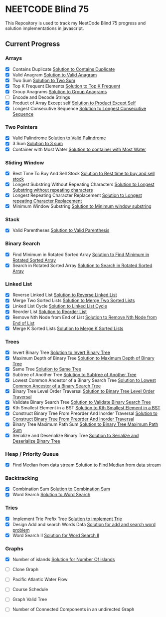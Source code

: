 # NEETCODE Blind 75
This Repository is used to track my NeetCode Blind 75 progress and solution implementations in javascript.

## Current Progress

### Arrays
- [x] Contains Duplicate [Solution to Contains Duplicate](Arrays/containsDuplicate.js)
- [x] Valid Anagram [Solution to Valid Anagram](Arrays/validAnagram.js)
- [x] Two Sum [Solution to Two Sum](Arrays/twoSum.js)
- [x] Top K Frequent Elements [Solution to Top K Frequent](Arrays/topKFrequentElements.js)
- [x] Group Anagrams [Solution to Group Anagrams](Arrays/groupAnagrams.js)
- [ ] Encode and Decode Strings
- [x] Product of Array Except self [Solution to Product Except Self](Arrays/productExceptSelf.js)
- [x] Longest Consecutive Sequence [Solution to Longest Consecutive Sequence](Arrays/longestConsecutive.js)

### Two Pointers
- [x] Valid Palindrome [Solution to Valid Palindrome](TwoPointers/isPalindrome.js)
- [x] 3 Sum [Solution to 3 sum](TwoPointers/threesum.js)
- [x] Container with Most Water [Solution to container with Most Water](TwoPointers/maxArea.js)

### Sliding Window
- [x] Best Time To Buy And Sell Stock [Solution to Best time to buy and sell stock](SlidingWindow/characterReplacement.js)
- [x] Longest Substring Without Repeating Characters [Solution to Longest Substring without repeating characters](SlidingWindow/lengthOfLongestSubstring.js)
- [x] Longest Repeating Character Replacement [Solution to Longest repeating Character Replacement](SlidingWindow/characterReplacement.js)
- [x] Minimum Window Substring [Solution to Minimum window substring](SlidingWindow/minWindow.js)

### Stack
- [x] Valid Parentheses [Solution to Valid Parenthesis](Stack/validParenthesis.js)

### Binary Search
- [x] Find Minimum in Rotated Sorted Array [Solution to Find Minimum in Rotated Sorted Array](BinarySearch/minInRotatedSortedArray.js)
- [x] Search in Rotated Sorted Array [Solution to Search in Rotated Sorted Array](BinarySearch/searchInRotatedSortedArray.js)

### Linked List
- [x] Reverse Linked List [Solution to Reverse Linked List](LinkedList/reverseLinkedList.js)
- [x] Merge Two Sorted Lists [Solution to Merge Two Sorted Lists](LinkedList/mergeTwoSortedLinkedList.js)
- [x] Linked List Cycle [Solution to Linked List Cycle](LinkedList/linkedListCycle.js)
- [x] Reorder List [Solution to Reorder List](LinkedList/reorderLinkedList.js)
- [x] Remove Nth Node from End of List [Solution to Remove Nth Node from End of List](LinkedList/removeNodeFromEndOfLinkedList.js)
- [x] Merge K Sorted Lists [Solution to Merge K Sorted Lists](LinkedList/mergeKSortedLinkedList.js)

### Trees
- [x] Invert Binary Tree [Solution to Invert Binary Tree](Trees/invertBinaryTree.js)
- [x] Maximum Depth of Binary Tree [Solution to Maximum Depth of Binary Tree](Trees/maxDepthOfBinaryTree.js)
- [x] Same Tree [Solution to Same Tree](Trees/sameBinaryTree.js)
- [x] Subtree of Another Tree [Solution to Subtree of Another Tree](Trees/subtreeOfAnotherTree.js)
- [x] Lowest Common Ancestor of a Binary Search Tree [Solution to Lowest Common Ancestor of a Binary Search Tree](Trees/lowestCommonAncestorInBST.js)
- [x] Binary Tree Level Order Traversal [Solution to Binary Tree Level Order Traversal](Trees/binaryTreeLevelOrderTraversal.js)
- [x] Validate Binary Search Tree [Solution to Validate Binary Search Tree](Trees/validBinarySearchTree.js)
- [x] Kth Smallest Element in a BST [Solution to Kth Smallest Element in a BST](Trees/kthsmallestIntegerInBST.js)
- [x] Construct Binary Tree From Preorder And Inorder Traversal [Solution to Construct Binary Tree From Preorder And Inorder Traversal](Trees/constructBinaryTreeFromInorderAndPreorder.js)
- [x] Binary Tree Maximum Path Sum [Solution to Binary Tree Maximum Path Sum](Trees/binaryTreeMaxPathSum.js)
- [x] Serialize and Deserialize Binary Tree [Solution to Serialize and Deserialize Binary Tree](Trees/serializeAndDeserializeBinaryTree.js)

### Heap / Priority Queue
- [x] Find Median from data stream [Solution to Find Median from data stream](Heap/findMedianInADataStream.js)

### Backtracking
- [x] Combination Sum [Solution to Combination Sum](Backtracking/combinationSum.js)
- [x] Word Search [Solution to Word Search](Backtracking/wordSearch.js)

### Tries
- [x] Implement Trie Prefix Tree [Solution to implement Trie](Tries/implementTrie.js) 
- [x] Design Add and search Words Data [Solution for add and search word problem](Tries/addAndSearchWord)
- [x] Word Search II [Solution for Word Search II](Tries/wordSearchII.js)

### Graphs
- [x] Number of islands [Solution for Number Of islands](Graphs/numberOfIslands.js) 
- [ ] Clone Graph 
- [ ] Pacific Atlantic Water Flow 
- [ ] Course Schedule 
- [ ] Graph Valid Tree 
- [ ] Number of Connected Components in an undirected Graph 


